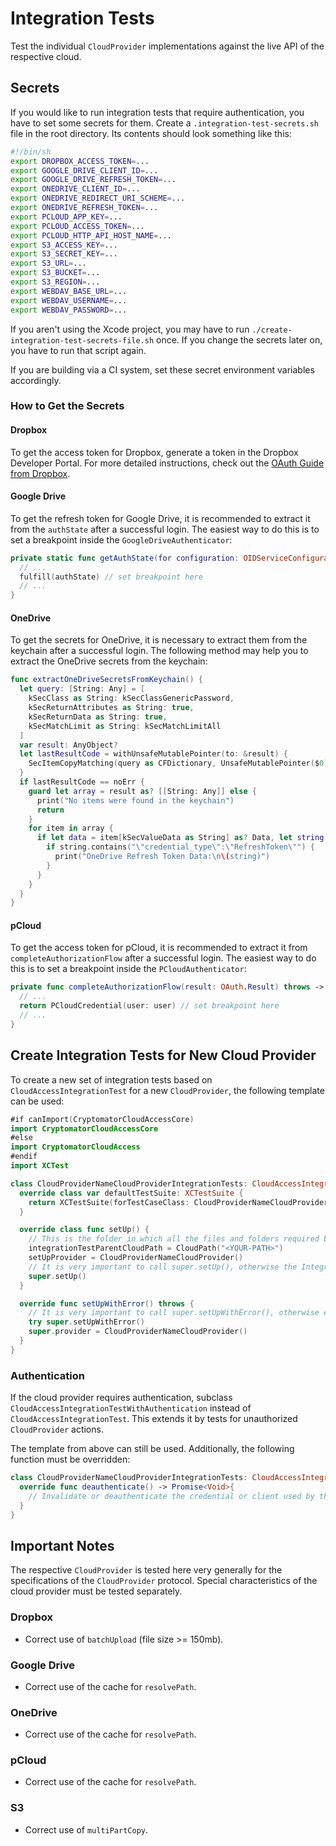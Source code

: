 # Integration Tests

Test the individual `CloudProvider` implementations against the live API of the respective cloud.

## Secrets

If you would like to run integration tests that require authentication, you have to set some secrets for them. Create a `.integration-test-secrets.sh` file in the root directory. Its contents should look something like this:

```sh
#!/bin/sh
export DROPBOX_ACCESS_TOKEN=...
export GOOGLE_DRIVE_CLIENT_ID=...
export GOOGLE_DRIVE_REFRESH_TOKEN=...
export ONEDRIVE_CLIENT_ID=...
export ONEDRIVE_REDIRECT_URI_SCHEME=...
export ONEDRIVE_REFRESH_TOKEN=...
export PCLOUD_APP_KEY=...
export PCLOUD_ACCESS_TOKEN=...
export PCLOUD_HTTP_API_HOST_NAME=...
export S3_ACCESS_KEY=...
export S3_SECRET_KEY=...
export S3_URL=...
export S3_BUCKET=...
export S3_REGION=...
export WEBDAV_BASE_URL=...
export WEBDAV_USERNAME=...
export WEBDAV_PASSWORD=...
```

If you aren't using the Xcode project, you may have to run `./create-integration-test-secrets-file.sh` once. If you change the secrets later on, you have to run that script again.

If you are building via a CI system, set these secret environment variables accordingly.

### How to Get the Secrets

#### Dropbox

To get the access token for Dropbox, generate a token in the Dropbox Developer Portal. For more detailed instructions, check out the [OAuth Guide from Dropbox](https://developers.dropbox.com/oauth-guide).

#### Google Drive

To get the refresh token for Google Drive, it is recommended to extract it from the `authState` after a successful login. The easiest way to do this is to set a breakpoint inside the `GoogleDriveAuthenticator`:

```swift
private static func getAuthState(for configuration: OIDServiceConfiguration, with presentingViewController: UIViewController, credential: GoogleDriveCredential) -> Promise<OIDAuthState> {
  // ...
  fulfill(authState) // set breakpoint here
  // ...
}
```

#### OneDrive

To get the secrets for OneDrive, it is necessary to extract them from the keychain after a successful login. The following method may help you to extract the OneDrive secrets from the keychain:

```swift
func extractOneDriveSecretsFromKeychain() {
  let query: [String: Any] = [
    kSecClass as String: kSecClassGenericPassword,
    kSecReturnAttributes as String: true,
    kSecReturnData as String: true,
    kSecMatchLimit as String: kSecMatchLimitAll
  ]
  var result: AnyObject?
  let lastResultCode = withUnsafeMutablePointer(to: &result) {
    SecItemCopyMatching(query as CFDictionary, UnsafeMutablePointer($0))
  }
  if lastResultCode == noErr {
    guard let array = result as? [[String: Any]] else {
      print("No items were found in the keychain")
      return
    }
    for item in array {
      if let data = item[kSecValueData as String] as? Data, let string = String(data: data, encoding: .utf8) {
        if string.contains("\"credential_type\":\"RefreshToken\"") {
          print("OneDrive Refresh Token Data:\n\(string)")
        }
      }
    }
  }
}
```

#### pCloud

To get the access token for pCloud, it is recommended to extract it from `completeAuthorizationFlow` after a successful login. The easiest way to do this is to set a breakpoint inside the `PCloudAuthenticator`:

```swift
private func completeAuthorizationFlow(result: OAuth.Result) throws -> PCloudCredential {
  // ...
  return PCloudCredential(user: user) // set breakpoint here
  // ...
}
```

## Create Integration Tests for New Cloud Provider

To create a new set of integration tests based on `CloudAccessIntegrationTest` for a new `CloudProvider`, the following template can be used:

```swift
#if canImport(CryptomatorCloudAccessCore)
import CryptomatorCloudAccessCore
#else
import CryptomatorCloudAccess
#endif
import XCTest

class CloudProviderNameCloudProviderIntegrationTests: CloudAccessIntegrationTest {
  override class var defaultTestSuite: XCTestSuite {
    return XCTestSuite(forTestCaseClass: CloudProviderNameCloudProviderIntegrationTests.self)
  }

  override class func setUp() {
    // This is the folder in which all the files and folders required by the integration test are created and in which the individual tests are executed. This can also be the root folder.
    integrationTestParentCloudPath = CloudPath("<YOUR-PATH>")
    setUpProvider = CloudProviderNameCloudProvider()
    // It is very important to call super.setUp(), otherwise the IntegrationTest will not be built correctly.
    super.setUp()
  }

  override func setUpWithError() throws {
    // It is very important to call super.setUpWithError(), otherwise errors from the IntegrationTest once setup will not be considered correctly.
    try super.setUpWithError()
    super.provider = CloudProviderNameCloudProvider()
  }
}
```

### Authentication

If the cloud provider requires authentication, subclass `CloudAccessIntegrationTestWithAuthentication` instead of `CloudAccessIntegrationTest`. This extends it by tests for unauthorized `CloudProvider` actions.

The template from above can still be used. Additionally, the following function must be overridden:

```swift
class CloudProviderNameCloudProviderIntegrationTests: CloudAccessIntegrationTestWithAuthentication {
  override func deauthenticate() -> Promise<Void>{
    // Invalidate or deauthenticate the credential or client used by the CloudProvider.
  }
}
```

## Important Notes

The respective `CloudProvider` is tested here very generally for the specifications of the `CloudProvider` protocol. Special characteristics of the cloud provider must be tested separately.

### Dropbox

- Correct use of `batchUpload` (file size >= 150mb).

### Google Drive

- Correct use of the cache for `resolvePath`.

### OneDrive

- Correct use of the cache for `resolvePath`.

### pCloud

- Correct use of the cache for `resolvePath`.

### S3

- Correct use of `multiPartCopy`.